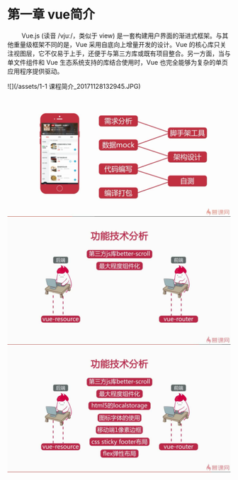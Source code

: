 # 第一章 vue简介

   Vue.js \(读音 /vjuː/，类似于 view\) 是一套构建用户界面的渐进式框架。与其他重量级框架不同的是，Vue 采用自底向上增量开发的设计。Vue 的核心库只关注视图层，它不仅易于上手，还便于与第三方库或既有项目整合。另一方面，当与单文件组件和 Vue 生态系统支持的库结合使用时，Vue 也完全能够为复杂的单页应用程序提供驱动。

![](/assets/1-1 课程简介_20171128132945.JPG)![](/assets/import.png)![](/assets/import1.png)![](/assets/import2.png)

